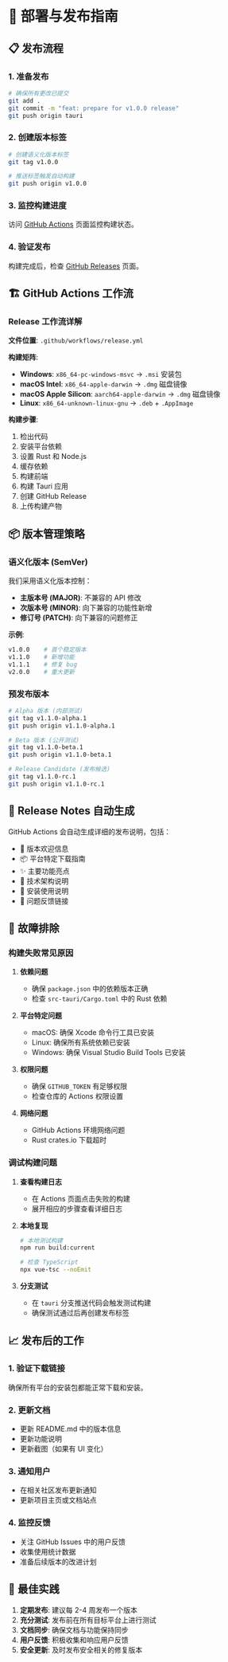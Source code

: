 # 🚀 部署与发布指南

## 📋 发布流程

### 1. 准备发布
```bash
# 确保所有更改已提交
git add .
git commit -m "feat: prepare for v1.0.0 release"
git push origin tauri
```

### 2. 创建版本标签
```bash
# 创建语义化版本标签
git tag v1.0.0

# 推送标签触发自动构建
git push origin v1.0.0
```

### 3. 监控构建进度
访问 [GitHub Actions](https://github.com/ZeroHzzzz/PDF-Reader/actions) 页面监控构建状态。

### 4. 验证发布
构建完成后，检查 [GitHub Releases](https://github.com/ZeroHzzzz/PDF-Reader/releases) 页面。

## 🏗️ GitHub Actions 工作流

### Release 工作流详解

**文件位置**: `.github/workflows/release.yml`

**构建矩阵**:
- **Windows**: `x86_64-pc-windows-msvc` → `.msi` 安装包
- **macOS Intel**: `x86_64-apple-darwin` → `.dmg` 磁盘镜像
- **macOS Apple Silicon**: `aarch64-apple-darwin` → `.dmg` 磁盘镜像  
- **Linux**: `x86_64-unknown-linux-gnu` → `.deb` + `.AppImage`

**构建步骤**:
1. 检出代码
2. 安装平台依赖
3. 设置 Rust 和 Node.js
4. 缓存依赖
5. 构建前端
6. 构建 Tauri 应用
7. 创建 GitHub Release
8. 上传构建产物

## 📦 版本管理策略

### 语义化版本 (SemVer)
我们采用语义化版本控制：

- **主版本号 (MAJOR)**: 不兼容的 API 修改
- **次版本号 (MINOR)**: 向下兼容的功能性新增
- **修订号 (PATCH)**: 向下兼容的问题修正

**示例**:
```bash
v1.0.0    # 首个稳定版本
v1.1.0    # 新增功能
v1.1.1    # 修复 bug
v2.0.0    # 重大更新
```

### 预发布版本
```bash
# Alpha 版本 (内部测试)
git tag v1.1.0-alpha.1
git push origin v1.1.0-alpha.1

# Beta 版本 (公开测试)
git tag v1.1.0-beta.1
git push origin v1.1.0-beta.1

# Release Candidate (发布候选)
git tag v1.1.0-rc.1
git push origin v1.1.0-rc.1
```

## 🔧 Release Notes 自动生成

GitHub Actions 会自动生成详细的发布说明，包括：

- 🎉 版本欢迎信息
- 📦 平台特定下载指南
- ✨ 主要功能亮点
- 🔧 技术架构说明
- 📝 安装使用说明
- 🐛 问题反馈链接

## 🚨 故障排除

### 构建失败常见原因

1. **依赖问题**
   - 确保 `package.json` 中的依赖版本正确
   - 检查 `src-tauri/Cargo.toml` 中的 Rust 依赖

2. **平台特定问题**
   - macOS: 确保 Xcode 命令行工具已安装
   - Linux: 确保所有系统依赖已安装
   - Windows: 确保 Visual Studio Build Tools 已安装

3. **权限问题**
   - 确保 `GITHUB_TOKEN` 有足够权限
   - 检查仓库的 Actions 权限设置

4. **网络问题**
   - GitHub Actions 环境网络问题
   - Rust crates.io 下载超时

### 调试构建问题

1. **查看构建日志**
   - 在 Actions 页面点击失败的构建
   - 展开相应的步骤查看详细日志

2. **本地复现**
   ```bash
   # 本地测试构建
   npm run build:current
   
   # 检查 TypeScript
   npx vue-tsc --noEmit
   ```

3. **分支测试**
   - 在 `tauri` 分支推送代码会触发测试构建
   - 确保测试通过后再创建发布标签

## 📈 发布后的工作

### 1. 验证下载链接
确保所有平台的安装包都能正常下载和安装。

### 2. 更新文档
- 更新 README.md 中的版本信息
- 更新功能说明
- 更新截图（如果有 UI 变化）

### 3. 通知用户
- 在相关社区发布更新通知
- 更新项目主页或文档站点

### 4. 监控反馈
- 关注 GitHub Issues 中的用户反馈
- 收集使用统计数据
- 准备后续版本的改进计划

## 🎯 最佳实践

1. **定期发布**: 建议每 2-4 周发布一个版本
2. **充分测试**: 发布前在所有目标平台上进行测试
3. **文档同步**: 确保文档与功能保持同步
4. **用户反馈**: 积极收集和响应用户反馈
5. **安全更新**: 及时发布安全相关的修复版本

